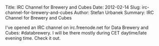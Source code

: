 Title: IRC Channel for Brewery and Cubes
Date: 2012-02-14
Slug: irc-channel-for-brewery-and-cubes
Author: Stefan Urbanek
Summary: IRC Channel for Brewery and Cubes

I've opened an IRC channel on irc.freenode.net for Data Brewery and Cubes: #databrewery. I will be there mostly during CET daytime/late evening time. Check it out.
